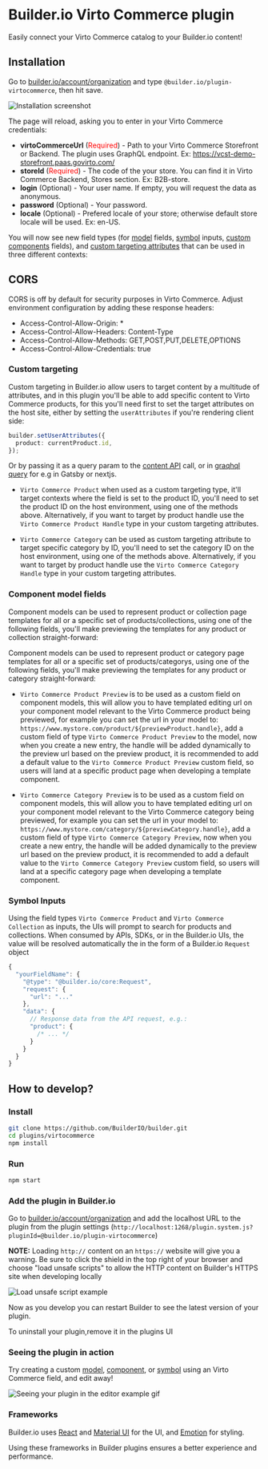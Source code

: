 # Builder.io Virto Commerce plugin

Easily connect your Virto Commerce catalog to your Builder.io content!

## Installation

Go to [builder.io/account/organization](https://builder.io/account/organization) and type `@builder.io/plugin-virtocommerce`, then hit save.

![Installation screenshot](https://cdn.builder.io/api/v1/image/assets%2F6d39f4449e2b4e6792a793bb8c1d9615%2F18a7201313914cccae7f0311a1a614ae)

The page will reload, asking you to enter in your Virto Commerce credentials: 

* **virtoCommerceUrl** (<span style="color:red">Required</span>) - Path to your Virto Commerce Storefront or Backend. The plugin uses GraphQL endpoint. Ex: https://vcst-demo-storefront.paas.govirto.com/
* **storeId** (<span style="color:red">Required</span>) - The code of the your store. You can find it in Virto Commerce Backend, Stores section. Ex: B2B-store.
* **login** (Optional) - Your user name. If empty, you will request the data as anonymous.
* **password** (Optional) - Your password. 
* **locale** (Optional) - Prefered locale of your store; otherwise default store locale will be used. Ex: en-US.

You will now see new field types (for [model](https://builder.io/c/docs/guides/getting-started-with-models) fields, [symbol](https://builder.io/c/docs/guides/symbols) inputs, [custom components](https://builder.io/c/docs/custom-react-components) fields), and [custom targeting attributes](https://www.builder.io/c/docs/guides/targeting-and-scheduling#custom-targeting) that can be used in three different contexts:

## CORS
CORS is off by default for security purposes in Virto Commerce. Adjust environment configuration by adding these response headers:

* Access-Control-Allow-Origin: *
* Access-Control-Allow-Headers: Content-Type
* Access-Control-Allow-Methods: GET,POST,PUT,DELETE,OPTIONS
* Access-Control-Allow-Credentials: true

### Custom targeting

Custom targeting in Builder.io allow users to target content by a multitude of attributes, and in this plugin you'll be able to add specific content to Virto Commerce products, for this you'll need first to set the target attributes on the host site, either by setting the `userAttributes` if you're rendering client side:

```ts
builder.setUserAttributes({
  product: currentProduct.id,
});
```

Or by passing it as a query param to the [content API](https://www.builder.io/c/docs/query-api#:~:text=userAttributes) call, or in [graqhql query](https://www.builder.io/c/docs/graphql-api#:~:text=with%20targeting) for e.g in Gatsby or nextjs.

- `Virto Commerce Product` when used as a custom targeting type, it'll target contexts where the field is set to the product ID, you'll need to set the product ID on the host environment, using one of the methods above. Alternatively, if you want to target by product handle use the `Virto Commerce Product Handle` type in your custom targeting attributes.

- `Virto Commerce Category` can be used as custom targeting attribute to target specific category by ID, you'll need to set the category ID on the host environment, using one of the methods above. Alternatively, if you want to target by product handle use the `Virto Commerce Category Handle` type in your custom targeting attributes.

### Component model fields

Component models can be used to represent product or collection page templates for all or a specific set of products/collections, using one of the following fields, you'll make previewing the templates for any product or collection straight-forward:

Component models can be used to represent product or category page templates for all or a specific set of products/categorys, using one of the following fields, you'll make previewing the templates for any product or category straight-forward:

- `Virto Commerce Product Preview` is to be used as a custom field on component models, this will allow you to have templated editing url on your component model relevant to the Virto Commerce product being previewed, for example you can set the url in your model to:
  `https://www.mystore.com/product/${previewProduct.handle}`, add a custom field of type `Virto Commerce Product Preview` to the model, now when you create a new entry, the handle will be added dynamically to the preview url based on the preview product, it is recommended to add a default value to the `Virto Commerce Product Preview` custom field, so users will land at a specific product page when developing a template component.

- `Virto Commerce Category Preview` is to be used as a custom field on component models, this will allow you to have templated editing url on your component model relevant to the Virto Commerce category being previewed, for example you can set the url in your model to:
  `https://www.mystore.com/category/${previewCategory.handle}`, add a custom field of type `Virto Commerce Category Preview`, now when you create a new entry, the handle will be added dynamically to the preview url based on the preview product, it is recommended to add a default value to the `Virto Commerce Category Preview` custom field, so users will land at a specific category page when developing a template component.

### Symbol Inputs

Using the field types `Virto Commerce Product` and `Virto Commerce Collection` as inputs, the UIs will prompt to search for products and collections. When consumed by APIs, SDKs, or in the Builder.io UIs, the value will be resolved automatically the in the form of a Builder.io `Request` object

```js
{
  "yourFieldName": {
    "@type": "@builder.io/core:Request",
    "request": {
      "url": "..."
    },
    "data": {
      // Response data from the API request, e.g.:
      "product": {
        /* ... */
      }
    }
  }
}
```

## How to develop?

### Install

```bash
git clone https://github.com/BuilderIO/builder.git
cd plugins/virtocommerce
npm install
```

### Run

```bash
npm start
```

### Add the plugin in Builder.io

Go to [builder.io/account/organization](https://builder.io/account/organization) and add the localhost URL to the plugin from the plugin settings (`http://localhost:1268/plugin.system.js?pluginId=@builder.io/plugin-virtocommerce`)

**NOTE:** Loading `http://` content on an `https://` website will give you a warning. Be sure to click the shield in the top right of your browser and choose "load unsafe scripts" to allow the HTTP content on Builder's HTTPS site when developing locally

<img alt="Load unsafe script example" src="https://i.stack.imgur.com/uSaLL.png">

Now as you develop you can restart Builder to see the latest version of your plugin.

To uninstall your plugin,remove it in the plugins UI

### Seeing the plugin in action

Try creating a custom [model](https://builder.io/c/docs/guides/getting-started-with-models), [component](https://builder.io/c/docs/custom-react-components), or [symbol](https://builder.io/c/docs/guides/symbols) using an Virto Commerce field, and edit away!

![Seeing your plugin in the editor example gif](https://github.com/VirtoCommerce/builder-io/blob/virtocommerce/plugins/virtocommerce/vc-builder-io.gif?raw=true)

### Frameworks

Builder.io uses [React](https://github.com/facebook/react) and [Material UI](https://github.com/mui-org/material-ui) for the UI, and [Emotion](https://github.com/emotion-js/emotion) for styling.

Using these frameworks in Builder plugins ensures a better experience and performance.
